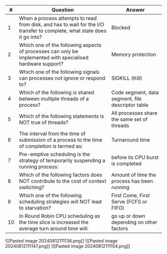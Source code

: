 | #   | Question                                                                                                                 | Answer                                            |
| --- | ------------------------------------------------------------------------------------------------------------------------ | ------------------------------------------------- |
| 1   | When a process attempts to read from disk, and has to wait for the I/O transfer to complete, what state does it go into? | Blocked                                           |
| 2   | Which one of the following aspects of processes can only be implemented with specialised hardware support?               | Memory protection                                 |
| 3   | Which one of the following signals can processes not ignore or respond to?                                               | SIGKILL (Kill)                                    |
| 4   | Which of the following is shared between multiple threads of a process?                                                  | Code segment, data segment, file descriptor table |
| 5   | Which of the following statements is NOT true of threads?                                                                | All processes share the same set of threads       |
| 6   | The interval from the time of submission of a process to the time of completion is termed as:                            | Turnaround time                                   |
| 7   | Pre-emptive scheduling is the strategy of temporarily suspending a running process:                                      | before its CPU burst is completed                 |
| 8   | Which of the following factors does NOT contribute to the cost of context switching?                                     | Amount of time the process has been running       |
| 9   | Which one of the following scheduling strategies will NOT lead to starvation?                                            | First Come, First Serve (FCFS or FIFO)            |
| 10  | In Round Robin CPU scheduling as the time slice is increased the average turn around time will:                          | go up or down depending on other factors          |
![[Pasted image 20240812111136.png]]
![[Pasted image 20240812111147.png]]
![[Pasted image 20240812111154.png]]

